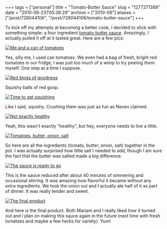 +++
tags = ["personal"]
title = "Tomato-Butter Sauce"
slug = "1277271389"
date = "2010-06-23T05:36:29"
archive = ["2010-06"]
aliases = ["/post/728044106", "/post/728044106/tomato-butter-sauce"]
+++

To kick off my attempts at becoming a better cook, I decided to stick with
something simple: a four ingredient [tomato-butter sauce][1]. Amazingly,
I actually pulled it off at it tasted great.  Here are a few pics:

[![Me and a can of tomatoes][2]][3]

Yes, silly me, I used can tomatoes. We even had a bag of fresh, bright red
tomatoes in our fridge; I was just too much of a wimp to try peeling them
myself.  One step at a time I suppose.

[![Red blogs of goodness][4]][5]

Squishy balls of red goop.

[![Time to get squishing][6]][7]

Like I said, squishy.  Crushing them was just as fun as Neven claimed.

[![Not exactly healthy][8]][9]

Yeah, this wasn't exactly "healthy", but hey, everyone needs to live
a little.

[![Tomatoes, butter, onion, salt][10]][11]

So here are all the ingredients (tomato, butter, onion, salt) together in
the pot.  I was actually surprised how little salt I needed to add, though
I am sure the fact that the butter was salted made a big difference.

[![The sauce is ready to go][12]][13]

This is the sauce reduced after about 40 minutes of simmering and
occasional stirring.  It was amazing how flavorful it became without any
extra ingredients.  We took the onion out and I actually ate half of it as
part of dinner. It was really tender and sweet.

[![The final product][14]][15]

And here is the final product.  Both Mariam and I really liked how it
turned out and I plan on making this sauce again in the future (next time
with fresh tomatoes and maybe a few herbs for variety).  Yum!

[1]: http://saltandfat.com/post/361814241/tomato-butter-sauce
[2]: http://farm2.static.flickr.com/1185/4726140797_ba1c9c75da.jpg
[3]: http://www.flickr.com/photos/28471535@N02/4726140797
[4]: http://farm2.static.flickr.com/1262/4726140999_34b748854c.jpg
[5]: http://www.flickr.com/photos/28471535@N02/4726140999
[6]: http://farm2.static.flickr.com/1030/4726141271_d303361271.jpg
[7]: http://www.flickr.com/photos/28471535@N02/4726141271
[8]: http://farm2.static.flickr.com/1368/4726141479_86b70924f0.jpg
[9]: http://www.flickr.com/photos/28471535@N02/4726141479
[10]: http://farm2.static.flickr.com/1416/4726788762_625f1de04e.jpg
[11]: http://www.flickr.com/photos/28471535@N02/4726788762
[12]: http://farm2.static.flickr.com/1006/4726789038_73554b994d.jpg
[13]: http://www.flickr.com/photos/28471535@N02/4726789038
[14]: http://farm2.static.flickr.com/1126/4726789258_69edd2faa5.jpg
[15]: http://www.flickr.com/photos/28471535@N02/4726789258
